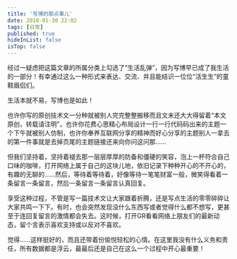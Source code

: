 ```yaml
---
title: '写博的那点事儿'
date: 2010-01-30 22:02
tags: [日常]
published: true
hideInList: false
isTop: false
---
```


经过一疑虑把这篇文章的所属分类上勾选了“生活乱弹”，因为写博早已成了我生活的一部分！有幸通过这么一种形式来表达、交流、并且能结识一位位“活生生”的童鞋眉侣们。

生活本就不易，写博也是如此！

也许你写的原创技术文一分种就被别人完完整整搬移而且文末还大大得留着“本文原创，转载请注明”，也许你花费心思精心布局设计一行一行代码码出来的主题一个下午就被别人仿制，也许你奉养互联网分享的精神而好心分享的主题别人一拿去的第一件事就是去掉页尾的主题链接还来向你问这问那……

但我们坚持着，坚持着褪去那一层层厚厚的防备和僵硬的笑容，泡上一杯符合自己口味的咖啡，打开网络上属于自己的这块儿地，依旧记录下种种开心的不开心的，有趣的无聊的……然后，等待着等待着，好像等待一笔笔财富一般，微笑得看着一条留言一条留言，然后一条留言一条留言认真回复。

<!--more-->

享受这种过程，不管是写一篇技术文让大家跟着折腾，还是写点生活的零零碎碎让大家共鸣一下下。有时，也会突然发现没什么东西写或者觉得什么都不想写，更甚至于连回复留言的激情都会失去。这时候，打开GR看看网络上朋友们的最新动态，留个言表示喜欢支持或以反对不喜欢。

觉得……这样挺好的，而且还带着份愉悦轻松的心情。在这里我没有什么义务和责任，所有数据都是浮云，最最后还是自己在这么一个过程中开心最重要！